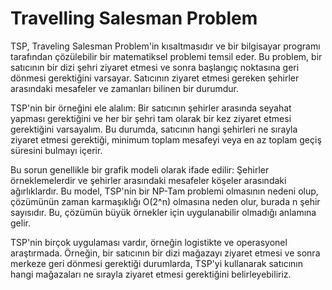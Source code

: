 # Travelling Salesman Problem
TSP, Traveling Salesman Problem'in kısaltmasıdır ve bir bilgisayar programı tarafından çözülebilir bir matematiksel problemi temsil eder. Bu problem, bir satıcının bir dizi şehri ziyaret etmesi ve sonra başlangıç noktasına geri dönmesi gerektiğini varsayar. Satıcının ziyaret etmesi gereken şehirler arasındaki mesafeler ve zamanları bilinen bir durumdur.

TSP'nin bir örneğini ele alalım: Bir satıcının şehirler arasında seyahat yapması gerektiğini ve her bir şehri tam olarak bir kez ziyaret etmesi gerektiğini varsayalım. Bu durumda, satıcının hangi şehirleri ne sırayla ziyaret etmesi gerektiği, minimum toplam mesafeyi veya en az toplam geçiş süresini bulmayı içerir.

Bu sorun genellikle bir grafik modeli olarak ifade edilir: Şehirler örneklemelerdir ve şehirler arasındaki mesafeler köşeler arasındaki ağırlıklardır. Bu model, TSP'nin bir NP-Tam problemi olmasının nedeni olup, çözümünün zaman karmaşıklığı O(2^n) olmasına neden olur, burada n şehir sayısıdır. Bu, çözümün büyük örnekler için uygulanabilir olmadığı anlamına gelir.

TSP'nin birçok uygulaması vardır, örneğin logistikte ve operasyonel araştırmada. Örneğin, bir satıcının bir dizi mağazayı ziyaret etmesi ve sonra merkeze geri dönmesi gerektiği durumlarda, TSP'yi kullanarak satıcının hangi mağazaları ne sırayla ziyaret etmesi gerektiğini belirleyebiliriz.

